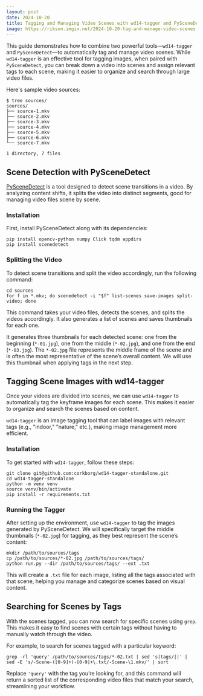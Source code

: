 ```yaml
---
layout: post
date: 2024-10-20
title: Tagging and Managing Video Scenes with wd14-tagger and PySceneDetect
image: https://rikson.imgix.net/2024-10-20-tag-and-manage-video-scenes.jpg?w=856
---
```


This guide demonstrates how to combine two powerful tools—`wd14-tagger` and `PySceneDetect`—to automatically tag and manage video scenes. While `wd14-tagger` is an effective tool for tagging images, when paired with `PySceneDetect`, you can break down a video into scenes and assign relevant tags to each scene, making it easier to organize and search through large video files.

Here's sample video sources:

```
$ tree sources/
sources/
├── source-1.mkv
├── source-2.mkv
├── source-3.mkv
├── source-4.mkv
├── source-5.mkv
├── source-6.mkv
└── source-7.mkv

1 directory, 7 files
```

## Scene Detection with PySceneDetect

[PySceneDetect](https://www.scenedetect.com/) is a tool designed to detect scene transitions in a video. By analyzing content shifts, it splits the video into distinct segments, good for managing video files scene by scene.

### Installation

First, install PySceneDetect along with its dependencies:

```shell
pip install opencv-python numpy Click tqdm appdirs
pip install scenedetect
```

### Splitting the Video

To detect scene transitions and split the video accordingly, run the following command:

```shell
cd sources
for f in *.mkv; do scenedetect -i "$f" list-scenes save-images split-video; done
```

This command takes your video files, detects the scenes, and splits the videos accordingly. It also generates a list of scenes and saves thumbnails for each one.

It generates three thumbnails for each detected scene: one from the beginning (`*-01.jpg`), one from the middle (`*-02.jpg`), and one from the end (`*-03.jpg`). The `*-02.jpg` file represents the middle frame of the scene and is often the most representative of the scene’s overall content. We will use this thumbnail when applying tags in the next step.

## Tagging Scene Images with wd14-tagger

Once your videos are divided into scenes, we can use `wd14-tagger` to automatically tag the keyframe images for each scene. This makes it easier to organize and search the scenes based on content.

`wd14-tagger` is an image tagging tool that can label images with relevant tags (e.g., "indoor," "nature," etc.), making image management more efficient.

### Installation

To get started with `wd14-tagger`, follow these steps:

```shell
git clone git@github.com:corkborg/wd14-tagger-standalone.git
cd wd14-tagger-standalone
python -m venv venv
source venv/bin/activate
pip install -r requirements.txt
```

### Running the Tagger

After setting up the environment, use `wd14-tagger` to tag the images generated by PySceneDetect. We will specifically target the middle thumbnails (`*-02.jpg`) for tagging, as they best represent the scene’s content:

```shell
mkdir /path/to/sources/tags
cp /path/to/sources/*-02.jpg /path/to/sources/tags/
python run.py --dir /path/to/sources/tags/ --ext .txt
```

This will create a `.txt` file for each image, listing all the tags associated with that scene, helping you manage and categorize scenes based on visual content.

## Searching for Scenes by Tags

With the scenes tagged, you can now search for specific scenes using `grep`. This makes it easy to find scenes with certain tags without having to manually watch through the video.

For example, to search for scenes tagged with a particular keyword:

```shell
grep -rl 'query' /path/to/sources/tags/*-02.txt | sed 's|tags/||' | sed -E 's/-Scene-([0-9]+)-[0-9]+\.txt/-Scene-\1.mkv/' | sort
```

Replace `'query'` with the tag you’re looking for, and this command will return a sorted list of the corresponding video files that match your search, streamlining your workflow.

